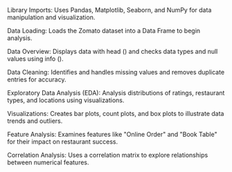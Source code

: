 Library Imports: Uses Pandas, Matplotlib, Seaborn, and NumPy for data manipulation and visualization.

Data Loading: Loads the Zomato dataset into a Data Frame to begin analysis.

Data Overview: Displays data with head () and checks data types and null values using info ().

Data Cleaning: Identifies and handles missing values and removes duplicate entries for accuracy.

Exploratory Data Analysis (EDA): Analysis distributions of ratings, restaurant types, and locations using visualizations.

Visualizations: Creates bar plots, count plots, and box plots to illustrate data trends and outliers.

Feature Analysis: Examines features like "Online Order" and "Book Table" for their impact on restaurant success.

Correlation Analysis: Uses a correlation matrix to explore relationships between numerical features.
